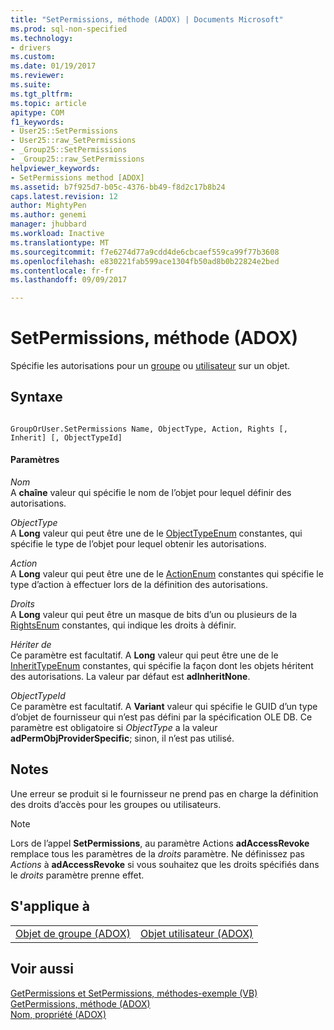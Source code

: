```yaml
---
title: "SetPermissions, méthode (ADOX) | Documents Microsoft"
ms.prod: sql-non-specified
ms.technology:
- drivers
ms.custom: 
ms.date: 01/19/2017
ms.reviewer: 
ms.suite: 
ms.tgt_pltfrm: 
ms.topic: article
apitype: COM
f1_keywords:
- User25::SetPermissions
- User25::raw_SetPermissions
- _Group25::SetPermissions
- _Group25::raw_SetPermissions
helpviewer_keywords:
- SetPermissions method [ADOX]
ms.assetid: b7f925d7-b05c-4376-bb49-f8d2c17b8b24
caps.latest.revision: 12
author: MightyPen
ms.author: genemi
manager: jhubbard
ms.workload: Inactive
ms.translationtype: MT
ms.sourcegitcommit: f7e6274d77a9cdd4de6cbcaef559ca99f77b3608
ms.openlocfilehash: e830221fab599ace1304fb50ad8b0b22824e2bed
ms.contentlocale: fr-fr
ms.lasthandoff: 09/09/2017

---
```

# <a name="setpermissions-method-adox"></a>SetPermissions, méthode (ADOX)
Spécifie les autorisations pour un [groupe](../../../ado/reference/adox-api/group-object-adox.md) ou [utilisateur](../../../ado/reference/adox-api/user-object-adox.md) sur un objet.  
  
## <a name="syntax"></a>Syntaxe  
  
```  
  
GroupOrUser.SetPermissions Name, ObjectType, Action, Rights [, Inherit] [, ObjectTypeId]  
```  
  
#### <a name="parameters"></a>Paramètres  
 *Nom*  
 A **chaîne** valeur qui spécifie le nom de l’objet pour lequel définir des autorisations.  
  
 *ObjectType*  
 A **Long** valeur qui peut être une de le [ObjectTypeEnum](../../../ado/reference/adox-api/objecttypeenum.md) constantes, qui spécifie le type de l’objet pour lequel obtenir les autorisations.  
  
 *Action*  
 A **Long** valeur qui peut être une de le [ActionEnum](../../../ado/reference/adox-api/actionenum.md) constantes qui spécifie le type d’action à effectuer lors de la définition des autorisations.  
  
 *Droits*  
 A **Long** valeur qui peut être un masque de bits d’un ou plusieurs de la [RightsEnum](../../../ado/reference/adox-api/rightsenum.md) constantes, qui indique les droits à définir.  
  
 *Hériter de*  
 Ce paramètre est facultatif. A **Long** valeur qui peut être une de le [InheritTypeEnum](../../../ado/reference/adox-api/inherittypeenum.md) constantes, qui spécifie la façon dont les objets héritent des autorisations. La valeur par défaut est **adInheritNone**.  
  
 *ObjectTypeId*  
 Ce paramètre est facultatif. A **Variant** valeur qui spécifie le GUID d’un type d’objet de fournisseur qui n’est pas défini par la spécification OLE DB. Ce paramètre est obligatoire si *ObjectType* a la valeur **adPermObjProviderSpecific**; sinon, il n’est pas utilisé.  
  
## <a name="remarks"></a>Notes  
 Une erreur se produit si le fournisseur ne prend pas en charge la définition des droits d’accès pour les groupes ou utilisateurs.  
  
> [!NOTE]
>  Lors de l’appel **SetPermissions**, au paramètre Actions **adAccessRevoke** remplace tous les paramètres de la *droits* paramètre. Ne définissez pas *Actions* à **adAccessRevoke** si vous souhaitez que les droits spécifiés dans le *droits* paramètre prenne effet.  
  
## <a name="applies-to"></a>S'applique à  
  
|||  
|-|-|  
|[Objet de groupe (ADOX)](../../../ado/reference/adox-api/group-object-adox.md)|[Objet utilisateur (ADOX)](../../../ado/reference/adox-api/user-object-adox.md)|  
  
## <a name="see-also"></a>Voir aussi  
 [GetPermissions et SetPermissions, méthodes-exemple (VB)](../../../ado/reference/adox-api/getpermissions-and-setpermissions-methods-example-vb.md)   
 [GetPermissions, méthode (ADOX)](../../../ado/reference/adox-api/getpermissions-method-adox.md)   
 [Nom, propriété (ADOX)](../../../ado/reference/adox-api/name-property-adox.md)

